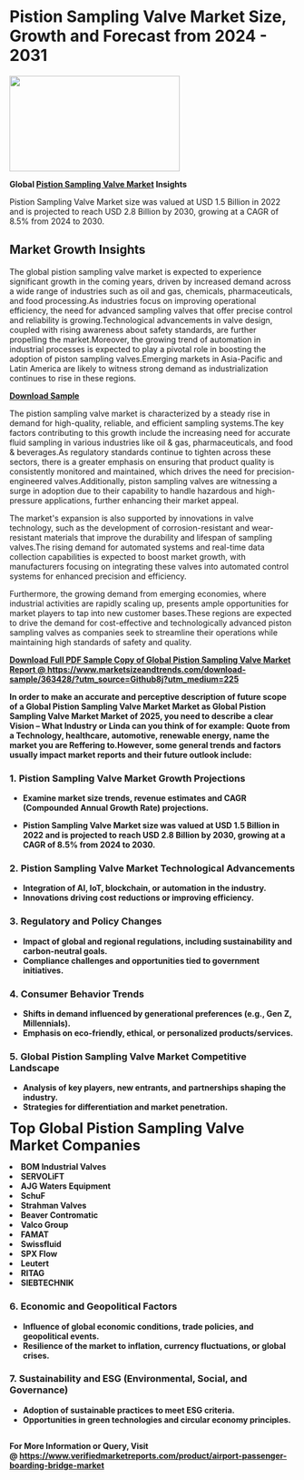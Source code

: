 <H1>Pistion Sampling Valve Market Size, Growth and Forecast from 2024 - 2031</H1><img class="aligncenter size-medium wp-image-584254" src="https://thirdeyenews.in/wp-content/uploads/2024/09/Global-Market-Research-300x168.jpeg" alt="" width="300" height="168" /><p><strong>Global&nbsp;<a href="https://www.marketsizeandtrends.com/download-sample/363428/?utm_source=Github8j?utm_medium=225">Pistion Sampling Valve Market</a> Insights</strong></p><p>Pistion Sampling Valve Market size was valued at USD 1.5 Billion in 2022 and is projected to reach USD 2.8 Billion by 2030, growing at a CAGR of 8.5% from 2024 to 2030.</p><p><h2>Market Growth Insights</h2> <p>The global pistion sampling valve market is expected to experience significant growth in the coming years, driven by increased demand across a wide range of industries such as oil and gas, chemicals, pharmaceuticals, and food processing.As industries focus on improving operational efficiency, the need for advanced sampling valves that offer precise control and reliability is growing.Technological advancements in valve design, coupled with rising awareness about safety standards, are further propelling the market.Moreover, the growing trend of automation in industrial processes is expected to play a pivotal role in boosting the adoption of piston sampling valves.Emerging markets in Asia-Pacific and Latin America are likely to witness strong demand as industrialization continues to rise in these regions.</p> <p><strong><a href="#">Download Sample</a></strong></p> <p>The pistion sampling valve market is characterized by a steady rise in demand for high-quality, reliable, and efficient sampling systems.The key factors contributing to this growth include the increasing need for accurate fluid sampling in various industries like oil & gas, pharmaceuticals, and food & beverages.As regulatory standards continue to tighten across these sectors, there is a greater emphasis on ensuring that product quality is consistently monitored and maintained, which drives the need for precision-engineered valves.Additionally, piston sampling valves are witnessing a surge in adoption due to their capability to handle hazardous and high-pressure applications, further enhancing their market appeal.</p> <p>The market's expansion is also supported by innovations in valve technology, such as the development of corrosion-resistant and wear-resistant materials that improve the durability and lifespan of sampling valves.The rising demand for automated systems and real-time data collection capabilities is expected to boost market growth, with manufacturers focusing on integrating these valves into automated control systems for enhanced precision and efficiency.</p> <p>Furthermore, the growing demand from emerging economies, where industrial activities are rapidly scaling up, presents ample opportunities for market players to tap into new customer bases.These regions are expected to drive the demand for cost-effective and technologically advanced piston sampling valves as companies seek to streamline their operations while maintaining high standards of safety and quality.</p> <p><strong><a href="#"></p><p><span class=""><strong>Download Full PDF Sample Copy of Global Pistion Sampling Valve Market Report</strong> @ <a href="https://www.marketsizeandtrends.com/download-sample/363428/?utm_source=Github8j?utm_medium=225" target="_blank">https://www.marketsizeandtrends.com/download-sample/363428/?utm_source=Github8j?utm_medium=225</a></span></p><p>In order to make an accurate and perceptive description of future scope of a Global&nbsp;Pistion Sampling Valve Market Market as Global&nbsp;Pistion Sampling Valve Market Market of 2025, you need to describe a clear Vision &ndash; What Industry or Linda can you think of for example: Quote from a Technology, healthcare, automotive, renewable energy, name the market you are Reffering to.However, some general trends and factors usually impact market reports and their future outlook include:</p><h3>1.&nbsp;<strong>Pistion Sampling Valve Market Growth Projections</strong></h3><ul><li>Examine market size trends, revenue estimates and CAGR (Compounded Annual Growth Rate) projections.</li><li><p>Pistion Sampling Valve Market size was valued at USD 1.5 Billion in 2022 and is projected to reach USD 2.8 Billion by 2030, growing at a CAGR of 8.5% from 2024 to 2030.</p></li></ul><h3>2.&nbsp;<strong>Pistion Sampling Valve Market Technological Advancements</strong></h3><ul><li>Integration of AI, IoT, blockchain, or automation in the industry.</li><li>Innovations driving cost reductions or improving efficiency.</li></ul><h3>3.&nbsp;<strong>Regulatory and Policy Changes</strong></h3><ul><li>Impact of global and regional regulations, including sustainability and carbon-neutral goals.</li><li>Compliance challenges and opportunities tied to government initiatives.</li></ul><h3>4.&nbsp;<strong>Consumer Behavior Trends</strong></h3><ul><li>Shifts in demand influenced by generational preferences (e.g., Gen Z, Millennials).</li><li>Emphasis on eco-friendly, ethical, or personalized products/services.</li></ul><h3>5.&nbsp;<strong>Global Pistion Sampling Valve Market Competitive Landscape</strong></h3><ul><li>Analysis of key players, new entrants, and partnerships shaping the industry.</li><li>Strategies for differentiation and market penetration.</li></ul><p data-pm-slice="1 1 []"><span style="color: inherit; font-family: inherit; font-size: 25px;">Top Global Pistion Sampling Valve Market Companies</span></p><div class="" data-test-id=""><p><li>BOM Industrial Valves</li><li> SERVOLiFT</li><li> AJG Waters Equipment</li><li> SchuF</li><li> Strahman Valves</li><li> Beaver Contromatic</li><li> Valco Group</li><li> FAMAT</li><li> Swissfluid</li><li> SPX Flow</li><li> Leutert</li><li> RITAG</li><li> SIEBTECHNIK</li></p></div><h3>6.&nbsp;<strong>Economic and Geopolitical Factors</strong></h3><ul><li>Influence of global economic conditions, trade policies, and geopolitical events.</li><li>Resilience of the market to inflation, currency fluctuations, or global crises.</li></ul><h3>7.&nbsp;<strong>Sustainability and ESG (Environmental, Social, and Governance)</strong></h3><ul><li>Adoption of sustainable practices to meet ESG criteria.</li><li>Opportunities in green technologies and circular economy principles.</li></ul><h2><strong style="font-size: 14px;">For More Information or Query, Visit @&nbsp;</strong><a style="background-color: #ffffff; font-size: 14px;" href="https://www.marketsizeandtrends.com/report/pistion-sampling-valve-market/" target="_blank">https://www.verifiedmarketreports.com/product/airport-passenger-boarding-bridge-market</a></h2>